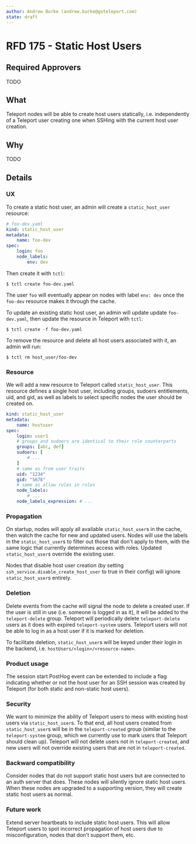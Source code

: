 ```yaml
---
author: Andrew Burke (andrew.burke@goteleport.com)
state: draft
---
```


# RFD 175 - Static Host Users

## Required Approvers

TODO

## What

Teleport nodes will be able to create host users statically, i.e. independently
of a Teleport user creating one when SSHing with the current host user creation.

## Why

TODO

## Details

### UX

To create a static host user, an admin will create a `static_host_user` resource:

```yaml
# foo-dev.yaml
kind: static_host_user
metadata:
    name: foo-dev
spec:
    login: foo
    node_labels:
        env: dev
```

Then create it with `tctl`:

```code
$ tctl create foo-dev.yaml
```

The user `foo` will eventually appear on nodes with label `env: dev` once the
`foo-dev` resource makes it through the cache.

To update an existing static host user, an admin will update update `foo-dev.yaml`,
then update the resource in Teleport with `tctl`:

```code
$ tctl create -f foo-dev.yaml
```

To remove the resource and delete all host users associated with it, an admin will run:

```code
$ tctl rm host_user/foo-dev
```

### Resource

We will add a new resource to Teleport called `static_host_user`. This resource defines
a single host user, including groups, sudoers entitlements, uid, and gid, as well as labels
to select specific nodes the user should be created on.

```yaml
kind: static_host_user
metadata:
    name: hostuser
spec:
    login: user1
    # groups and sudoers are identical to their role counterparts
    groups: [abc, def]
    sudoers: [
        # ...
    ]
    # same as from user traits
    uid: "1234"
    gid: "5678"
    # same as allow rules in roles
    node_labels:
        # ...
    node_labels_expression: # ...
```

### Propagation

On startup, nodes will apply all available `static_host_user`s in the cache,
then watch the cache for new and updated users. Nodes will use the labels in the
`static_host_user`s to filter out those that don't apply to them, with the same
logic that currently determines access with roles. Updated `static_host_user`s
override the existing user.

Nodes that disable host user creation (by setting `ssh_service.disable_create_host_user`
to true in their config) will ignore `static_host_user`s entirely.

### Deletion

Delete events from the cache will signal the node to delete a created user. If the user is still in use (i.e. someone is logged
in as it), it will be added to the `teleport-delete` group. Teleport
will periodically delete `teleport-delete` users as it does with
expired `teleport-system` users. Teleport users will not be able to log in as a host user if it is marked for deletion.

To facilitate deletion, `static_host_user`s will be keyed under their login in
the backend, i.e. `hostUsers/<login>/<resource-name>`.

### Product usage

The session start PostHog event can be extended to include a flag
indicating whether or not the host user for an SSH session was
created by Teleport (for both static and non-static host users).

### Security

We want to minimize the ability of Teleport users to mess with existing host users
via `static_host_user`s. To that end, all host users created from `static_host_user`s
will be in the `teleport-created` group (similar to the `teleport-system` group, which
we currently use to mark users that Teleport should clean up). Teleport will not
delete users not in `teleport-created`, and new users will not override existing users
that are not in `teleport-created`.

### Backward compatibility

Consider nodes that do not support static host users but are connected to an
auth server that does. These nodes will silently ignore static
host users. When these nodes are upgraded to a supporting
version, they will create static host users as normal.

### Future work

Extend server heartbeats to include static host users. This will allow Teleport users to spot incorrect propagation of host users
due to misconfiguration, nodes that don't support them, etc.
